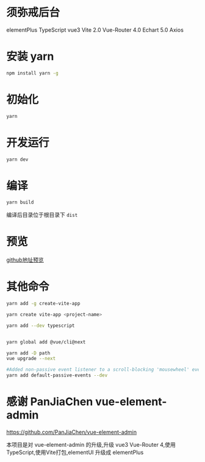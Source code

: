 # 须弥戒后台
elementPlus TypeScript vue3 Vite 2.0 Vue-Router 4.0 Echart 5.0 Axios

# 安装 yarn
```bash
npm install yarn -g
```
# 初始化
```bash
yarn 
```
# 开发运行
```bash
yarn dev
```

# 编译
```bash
yarn build
```
编译后目录位于根目录下 `dist` 


# 预览

[github地址预览](https://foxiswho.github.io/vue3-vite2-ep-ts-nixujie/index.html)

# 其他命令

```bash
yarn add -g create-vite-app

yarn create vite-app <project-name>

yarn add --dev typescript


yarn global add @vue/cli@next

yarn add -D path
vue upgrade --next

#Added non-passive event listener to a scroll-blocking 'mousewheel' event. Consider marking event handler as 'passive' to make the page more responsive. See https://www.chromestatus.com/feature/5745543795965952
yarn add default-passive-events --dev
```

# 感谢 PanJiaChen vue-element-admin

https://github.com/PanJiaChen/vue-element-admin

本项目是对 vue-element-admin 的升级,升级 vue3 Vue-Router 4,使用 TypeScript,使用Vite打包,elementUI 升级成 elementPlus